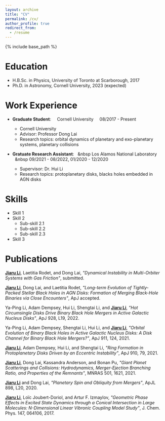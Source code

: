 ```yaml
---
layout: archive
title: "CV"
permalink: /cv/
author_profile: true
redirect_from:
  - /resume
---
```


{% include base_path %}

Education
======
* H.B.Sc. in Physics, University of Toronto at Scarborough, 2017
* Ph.D. in Astronomy, Cornell University, 2023 (expected)

Work Experience
======
* <b>Graduate Student</b>: &nbsp;&nbsp;&nbsp; Cornell University &nbsp;&nbsp;&nbsp; 08/2017 - Present 
  * Cornell University
  * Advisor: Professor Dong Lai
  * Research topics: orbital dynamics of planetary and exo-planetary systems, planetary collisions

* <b>Gratuate Research Assistant</b>: &nbsp;&nbsp;&nbsp Los Alamos National Laboratory &nbsp;&nbsp;&nbsp 09/2021 - 08/2022, 01/2020 - 12/2020
  * Supervisor: Dr. Hui Li
  * Research topics: protoplanetary disks, blacks holes embedded in AGN disks
  
Skills
======
* Skill 1
* Skill 2
  * Sub-skill 2.1
  * Sub-skill 2.2
  * Sub-skill 2.3
* Skill 3

Publications
======

<ins><b>Jiaru Li</b></ins>, Laetitia Rodet, and Dong Lai, <i>"Dynamical Instability in Multi-Orbiter Systems with Gas Friction"</i>, submitted.

<ins><b>Jiaru Li</b></ins>, Dong Lai, and Laetitia Rodet, <i>"Long-term Evolution of Tightly-Packed Stellar Black Holes in AGN Disks: Formation of Merging Black-Hole Binaries via Close Encounters"</i>, ApJ accepted.

Ya-Ping Li, Adam Dempsey, Hui Li, Shengtai Li, and <ins><b>Jiaru Li</b></ins>, <i>"Hot Circumsingle Disks Drive Binary Black Hole Mergers in Active Galactic Nucleus Disks"</i>, ApJ 928, L19, 2022.

Ya-Ping Li, Adam Dempsey, Shengtai Li, Hui Li, and <ins><b>Jiaru Li</b></ins>, <i>"Orbital Evolution of Binary Black Holes in Active Galactic Nucleus Disks: A Disk Channel for Binary Black Hole Mergers?"</i>, ApJ 911, 124, 2021.

<ins><b>Jiaru Li</b></ins>, Adam Dempsey, Hui Li, and Shengtai Li, <i>"Ring Formation in Protoplanetary Disks Driven by an Eccentric Instability"</i>, ApJ 910, 79, 2021.

<ins><b>Jiaru Li</b></ins>, Dong Lai, Kassandra Anderson, and Bonan Pu, <i>"Giant Planet Scatterings and Collisions: Hydrodynamics, Merger-Ejection Branching Ratio, and Properties of the Remnants"</i>, MNRAS 501, 1621, 2021.

<ins><b>Jiaru Li</b></ins> and Dong Lai, <i>"Planetary Spin and Obliquity from Mergers"</i>, ApJL 898, L20, 2020.

<ins><b>Jiaru Li</b></ins>, Loïc Joubert-Doriol, and Artur F. Izmaylov, <i>"Geometric Phase Effects in Excited State Dynamics through a Conical Intersection in Large Molecules: N-Dimensional Linear Vibronic Coupling Model Study"</i>, J. Chem. Phys. 147, 064106, 2017.

  
